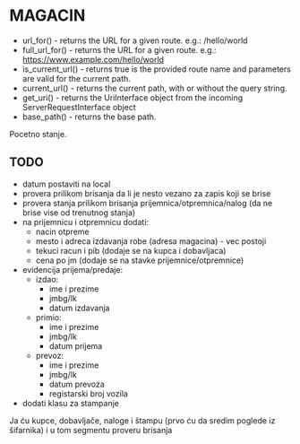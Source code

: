# MAGACIN

- url_for() - returns the URL for a given route. e.g.: /hello/world
- full_url_for() - returns the URL for a given route. e.g.: https://www.example.com/hello/world
- is_current_url() - returns true is the provided route name and parameters are valid for the current path.
- current_url() - returns the current path, with or without the query string.
- get_uri() - returns the UriInterface object from the incoming ServerRequestInterface object
- base_path() - returns the base path.

Pocetno stanje.

## TODO

- datum postaviti na local
- provera prilikom brisanja da li je nesto vezano za zapis koji se brise
- provera stanja prilikom brisanja prijemnica/otpremnica/nalog (da ne brise vise od trenutnog stanja)
- na prijemnicu i otpremnicu dodati:
    - nacin otpreme
    - mesto i adreca izdavanja robe (adresa magacina) - vec postoji
    - tekuci racun i pib (dodaje se na kupca i dobavljaca)
    - cena po jm (dodaje se na stavke prijemnice/otpremnice)
- evidencija prijema/predaje:
    - izdao:
        - ime i prezime
        - jmbg/lk
        - datum izdavanja
    - primio:
        - ime i prezime
        - jmbg/lk
        - datum prijema
    - prevoz:
        - ime i prezime
        - jmbg/lk
        - datum prevoza
        - registarski broj vozila
- dodati klasu za stampanje

Ja ću kupce, dobavljače, naloge i štampu (prvo ću da sredim poglede iz šifarnika) i u tom segmentu proveru brisanja